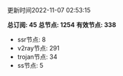 更新时间2022-11-07 02:53:15

**总订阅: 45**
**总节点: 1254**
**有效节点: 338**
- ssr节点: 8
- v2ray节点: 291
- trojan节点: 34
- ss节点: 5
